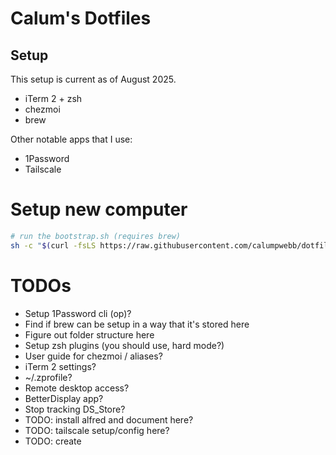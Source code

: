 # Calum's Dotfiles

## Setup

This setup is current as of August 2025.

- iTerm 2 + zsh
- chezmoi
- brew


Other notable apps that I use:

- 1Password
- Tailscale

# Setup new computer

```bash
# run the bootstrap.sh (requires brew)
sh -c "$(curl -fsLS https://raw.githubusercontent.com/calumpwebb/dotfiles/main/bootstrap.sh)"
```


# TODOs

- Setup 1Password cli (op)?
- Find if brew can be setup in a way that it's stored here
- Figure out folder structure here
- Setup zsh plugins (you should use, hard mode?)
- User guide for chezmoi / aliases?
- iTerm 2 settings?
- ~/.zprofile?
- Remote desktop access?
- BetterDisplay app?
- Stop tracking DS_Store?
- TODO: install alfred and document here?
- TODO: tailscale setup/config here?
- TODO: create 

